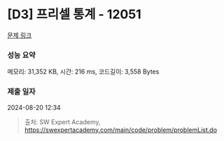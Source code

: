 # [D3] 프리셀 통계 - 12051 

[문제 링크](https://swexpertacademy.com/main/code/problem/problemDetail.do?contestProbId=AXmwMidaSLIDFARX) 

### 성능 요약

메모리: 31,352 KB, 시간: 216 ms, 코드길이: 3,558 Bytes

### 제출 일자

2024-08-20 12:34



> 출처: SW Expert Academy, https://swexpertacademy.com/main/code/problem/problemList.do
